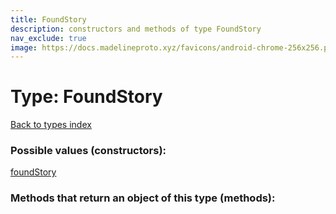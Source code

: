 ```yaml
---
title: FoundStory
description: constructors and methods of type FoundStory
nav_exclude: true
image: https://docs.madelineproto.xyz/favicons/android-chrome-256x256.png
---
```

# Type: FoundStory
[Back to types index](index.html)



### Possible values (constructors):

[foundStory](/API_docs/constructors/foundStory.html)  



### Methods that return an object of this type (methods):



